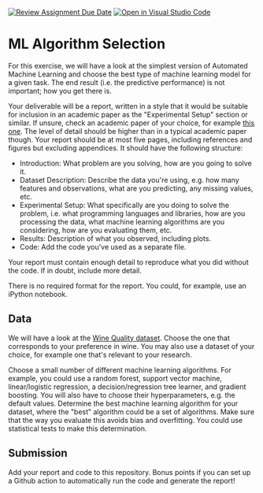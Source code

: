 [![Review Assignment Due Date](https://classroom.github.com/assets/deadline-readme-button-24ddc0f5d75046c5622901739e7c5dd533143b0c8e959d652212380cedb1ea36.svg)](https://classroom.github.com/a/dLxd07DU)
[![Open in Visual Studio Code](https://classroom.github.com/assets/open-in-vscode-718a45dd9cf7e7f842a935f5ebbe5719a5e09af4491e668f4dbf3b35d5cca122.svg)](https://classroom.github.com/online_ide?assignment_repo_id=13852939&assignment_repo_type=AssignmentRepo)
# ML Algorithm Selection

For this exercise, we will have a look at the simplest version of Automated
Machine Learning and choose the best type of machine learning model for a given
task. The end result (i.e. the predictive performance) is not important; how
you get there is.

Your deliverable will be a report, written in a style that it
would be suitable for inclusion in an academic paper as the "Experimental
Setup" section or similar. If unsure, check an academic paper of your choice,
for example [this one](https://www.eecs.uwyo.edu/~larsko/papers/pulatov_opening_2022-1.pdf). The
level of detail should be higher than in a typical academic paper though. Your
report should be at most five pages, including references and figures but
excluding appendices. It should have the following structure:
- Introduction: What problem are you solving, how are you going to solve it.
- Dataset Description: Describe the data you're using, e.g. how many features and observations, what are you predicting, any missing values, etc.
- Experimental Setup: What specifically are you doing to solve the problem, i.e. what programming languages and libraries, how are you processing the data, what machine learning algorithms are you considering, how are you evaluating them, etc.
- Results: Description of what you observed, including plots.
- Code: Add the code you've used as a separate file.

Your report must contain enough detail to reproduce what you did without the
code. If in doubt, include more detail.

There is no required format for the report. You could, for example, use an
iPython notebook.

## Data

We will have a look at the [Wine Quality
dataset](https://archive-beta.ics.uci.edu/dataset/186/wine+quality). Choose the
one that corresponds to your preference in wine. You may also use a dataset of
your choice, for example one that's relevant to your research.

Choose a small number of different machine learning algorithms. For example, you
could use a random forest, support vector machine, linear/logistic regression, a
decision/regression tree learner, and gradient boosting. You will also have to
choose their hyperparameters, e.g. the default values. Determine the best
machine learning algorithm for your dataset, where the "best" algorithm could be
a set of algorithms. Make sure that the way you evaluate this avoids bias and
overfitting. You could use statistical tests to make this determination.

## Submission

Add your report and code to this repository. Bonus points if you can set up a
Github action to automatically run the code and generate the report!
